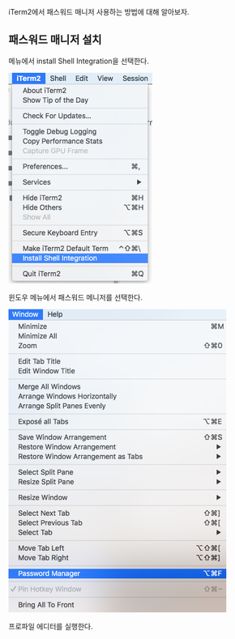 iTerm2에서 패스워드 매니저 사용하는 방법에 대해 알아보자.

## 패스워드 매니저 설치

메뉴에서 install Shell Integration을 선택한다.

![image-20201108201531421](../../assets/images/post/iTerm2-password-manager/image-20201004193339805.png)



윈도우 메뉴에서 패스워드 메니저를 선택한다.

![image-20201108201954641](../../assets/images/post/iTerm2-password-manager/image-20201108201954641.png)

프로파일 에디터를 실행한다.

